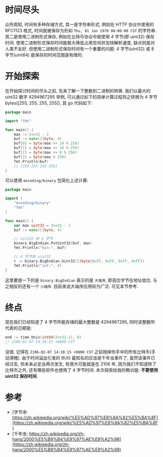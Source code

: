 # 时间尽头

众所周知, 时间有多种存储方式, 其一是字符串形式, 例如在 HTTP 协议中使用的 RFC1123 格式, 时间就被保存为形如 `Thu, 01 Jan 1970 08:00:00 CST` 的字符串. 其二是使用二进制形式保存, 例如在比特币协议中就使用 4 字节(即 uint32) 保存时间. 使用二进制形式保存时间能极大降低占用空间并加快解析速度, 缺点则是对人类不友好. 但使用二进制形式保存时间有一个重要的问题: 4 字节(uint32) 或 8 字节(uint64) 能保存的时间范围是有限的.

# 开始探索

在开始探讨时间的尽头之前, 先来了解一下整数到二进制的转换. 我们以最大的 uint32 数字 4294967295 举例, 可以通过如下的简单计算过程将之转换为 4 字节 bytes([255, 255, 255, 255]), 其 go 代码如下:

```go
package main

import "fmt"

func main() {
	max := 2<<31 - 1
	buf := make([]byte, 4)
	buf[0] = byte(max >> 24 % 256)
	buf[1] = byte(max >> 16 % 256)
	buf[2] = byte(max >> 8 % 256)
	buf[3] = byte(max % 256)
	fmt.Println(buf)
	// [255 255 255 255]
}
```

可以使用 `encoding/binary` 包简化上述计算:

```go
package main

import (
	"encoding/binary"
	"fmt"
)

func main() {
	var max uint32 = 2<<31 - 1
	buf := make([]byte, 4)

	// uint32 到 4 字节
	binary.BigEndian.PutUint32(buf, max)
	fmt.Println("bin:", buf)

	// 4 字节到 uint32
	r := binary.BigEndian.Uint32([]byte{0xFF, 0xFF, 0xFF, 0xFF})
	fmt.Println("int:", r)
}
```

这里要提一下的是 `binary.BigEndian` 表示的是 `大端序`, 即高位字节在地址低位. 与之相反的还有一个 `小端序`. 目前来说大端序应用较为广泛. 可见本节参考.

# 终点

现在我们已经知道了 4 字节所能存储的最大整数是 4294967295, 同时该整数所代表的日期是:

```go
end := time.Unix(int64(2<<31-1), 0)
// 2106-02-07 14:28:15 +0800 CST
```

没错, 记得在 `2106-02-07 14:28:15 +0800 CST` 之前抛掉你手中的所有比特币(手动滑稽). 由于时间溢出引发的 BUG 最知名的应该是千年虫事件了, 虽然该事件已经过去, 但未来必定会再次发生, 有很大可能就是在 2106 年, 因为我们不知道除了比特币之外, 还有哪些软件也使用了 4 字节时间. 本次探索给我的教训是: **不要使用 uint32 保存时间**.

# 参考
- [字节序: https://zh.wikipedia.org/wiki/%E5%AD%97%E8%8A%82%E5%BA%8F](https://zh.wikipedia.org/wiki/%E5%AD%97%E8%8A%82%E5%BA%8F)
- [千年虫: https://zh.wikipedia.org/zh-hans/2000%E5%B9%B4%E9%97%AE%E9%A2%98](https://zh.wikipedia.org/zh-hans/2000%E5%B9%B4%E9%97%AE%E9%A2%98)
